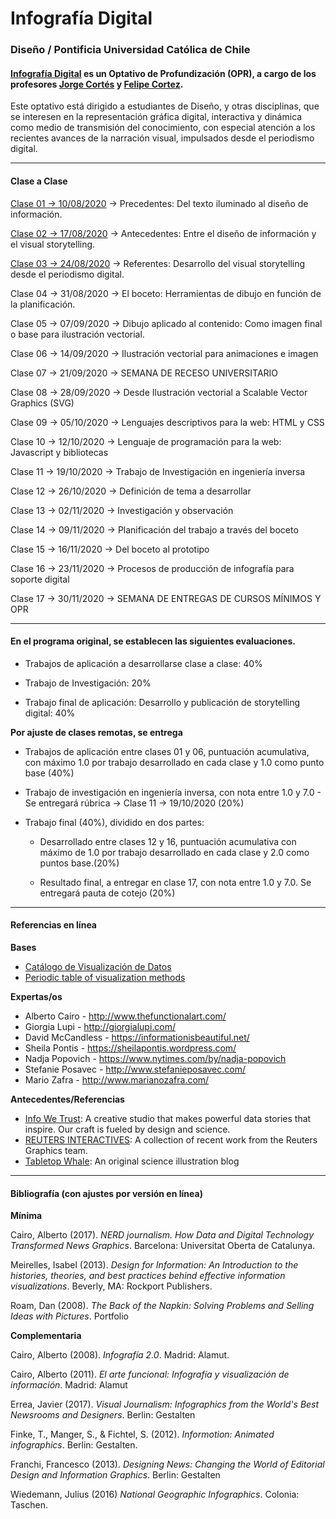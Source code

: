 # Infografía Digital

### Diseño / Pontificia Universidad Católica de Chile

#### [Infografía Digital](http://catalogo.uc.cl/index.php?tmpl=component&option=com_catalogo&view=programa&sigla=dno075) es un Optativo de Profundización (OPR), a cargo de los profesores [Jorge Cortés](https://www.graficainteractiva.com/) y [Felipe Cortez](http://profesor.faco.cl/). 

Este optativo está dirigido a estudiantes de Diseño, y otras disciplinas, que se interesen en la representación gráfica digital, interactiva y dinámica como medio de transmisión del conocimiento, con especial atención a los recientes avances de la narración visual, impulsados desde el periodismo digital.

- - - - - - - - - -

#### Clase a Clase

[Clase 01 → 10/08/2020](https://github.com/profesorfaco/dno075-2020/tree/gh-pages/clase-01) → Precedentes: Del texto iluminado al diseño de información.

[Clase 02 → 17/08/2020](https://github.com/profesorfaco/dno075-2020/tree/gh-pages/clase-02) → Antecedentes: Entre el diseño de información y el visual storytelling.

[Clase 03 → 24/08/2020](https://github.com/profesorfaco/dno075-2020/tree/gh-pages/clase-03) → Referentes: Desarrollo del visual storytelling desde el periodismo digital.

Clase 04 → 31/08/2020 → El boceto: Herramientas de dibujo en función de la planificación.

Clase 05 → 07/09/2020 → Dibujo aplicado al contenido: Como imagen final o base para ilustración vectorial.

Clase 06 → 14/09/2020 → Ilustración vectorial para animaciones e imagen

Clase 07 → 21/09/2020 → SEMANA DE RECESO UNIVERSITARIO

Clase 08 → 28/09/2020 → Desde Ilustración vectorial a Scalable Vector Graphics (SVG)

Clase 09 → 05/10/2020 → Lenguajes descriptivos para la web: HTML y CSS 

Clase 10 → 12/10/2020 → Lenguaje de programación para la web: Javascript y bibliotecas

Clase 11 → 19/10/2020 → Trabajo de Investigación en ingeniería inversa

Clase 12 → 26/10/2020 → Definición de tema a desarrollar

Clase 13 → 02/11/2020 → Investigación y observación

Clase 14 → 09/11/2020 → Planificación del trabajo a través del boceto

Clase 15 → 16/11/2020 → Del boceto al prototipo 

Clase 16 → 23/11/2020 → Procesos de producción de infografía para soporte digital

Clase 17 → 30/11/2020 → SEMANA DE ENTREGAS DE CURSOS MÍNIMOS Y OPR

- - - - - - - - - -

#### En el programa original, se establecen las siguientes evaluaciones.

- Trabajos de aplicación a desarrollarse clase a clase: 40%

- Trabajo de Investigación: 20%

- Trabajo final de aplicación: Desarrollo y publicación de storytelling digital: 40%

**Por ajuste de clases remotas, se entrega**

- Trabajos de aplicación entre clases 01 y 06, puntuación acumulativa, con máximo 1.0 por trabajo desarrollado en cada clase y 1.0 como punto base (40%) 

- Trabajo de investigación en ingeniería inversa, con nota entre 1.0 y 7.0 - Se entregará rúbrica → Clase 11 → 19/10/2020 (20%)

- Trabajo final (40%), dividido en dos partes: 

  - Desarrollado entre clases 12 y 16, puntuación acumulativa con máximo de 1.0 por trabajo desarrollado en cada clase y 2.0 como puntos base.(20%)

  - Resultado final, a entregar en clase 17, con nota entre 1.0 y 7.0. Se entregará pauta de cotejo (20%)

- - - - - - - - - - 

#### Referencias en línea

**Bases**

- [Catálogo de Visualización de Datos](https://datavizcatalogue.com/ES/)
- [Periodic table of visualization methods](http://www.visual-literacy.org/periodic_table/periodic_table.html )

**Expertas/os**

- Alberto Cairo - http://www.thefunctionalart.com/
- Giorgia Lupi - http://giorgialupi.com/ 
- David McCandless - https://informationisbeautiful.net/
- Sheila Pontis - https://sheilapontis.wordpress.com/
- Nadja Popovich - https://www.nytimes.com/by/nadja-popovich
- Stefanie Posavec - http://www.stefanieposavec.com/
- Mario Zafra - http://www.marianozafra.com/

**Antecedentes/Referencias**

- [Info We Trust](https://infowetrust.com/essays): A creative studio that makes powerful data stories that inspire. Our craft is fueled by design and science.
- [REUTERS INTERACTIVES](https://graphics.reuters.com/): A collection of recent work from the Reuters Graphics team.
- [Tabletop Whale](http://tabletopwhale.com/): An original science illustration blog

- - - - - - - - - -

#### Bibliografía (con ajustes por versión en línea)

**Mínima**

Cairo, Alberto (2017). *NERD journalism. How Data and Digital Technology Transformed News Graphics*. Barcelona: Universitat Oberta de Catalunya.

Meirelles, Isabel (2013). *Design for Information: An Introduction to the histories, theories, and best practices behind effective information visualizations*. Beverly, MA: Rockport Publishers.

Roam, Dan (2008). *The Back of the Napkin: Solving Problems and Selling Ideas with Pictures*. Portfolio

**Complementaria**

Cairo, Alberto (2008). *Infografía 2.0*. Madrid: Alamut.

Cairo, Alberto (2011). *El arte funcional: Infografía y visualización de información*. Madrid: Alamut

Errea, Javier (2017). *Visual Journalism: Infographics from the World's Best Newsrooms and Designers*. Berlin: Gestalten

Finke, T., Manger, S., & Fichtel, S. (2012). *Informotion: Animated infographics*. Berlin: Gestalten.

Franchi, Francesco (2013). *Designing News: Changing the World of Editorial Design and Information Graphics*. Berlin: Gestalten

Wiedemann, Julius (2016) *National Geographic Infographics*. Colonia: Taschen.
